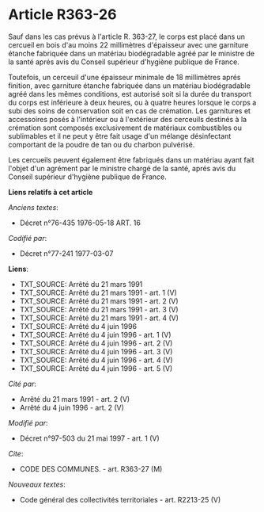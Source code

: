 # Article R363-26

Sauf dans les cas prévus à l'article R. 363-27, le corps est placé dans un cercueil en bois d'au moins 22 millimètres
d'épaisseur avec une garniture étanche fabriquée dans un matériau biodégradable agréé par le ministre de la santé aprés avis
du Conseil supérieur d'hygiène publique de France.

Toutefois, un cerceuil d'une épaisseur minimale de 18 millimètres aprés finition, avec garniture étanche fabriquée dans un
matériau biodégradable agréé dans les mêmes conditions, est autorisé soit si la durée du transport du corps est inférieure à
deux heures, ou à quatre heures lorsque le corps a subi des soins de conservation soit en cas de crémation. Les garnitures et
accessoires posés à l'intérieur ou à l'extérieur des cerceuils destinés à la crémation sont composés exclusivement de
matériaux combustibles ou sublimables et il ne peut y être fait usage d'un mélange désinfectant comportant de la poudre de
tan ou du charbon pulvérisé.

Les cercueils peuvent également être fabriqués dans un matériau ayant fait l'objet d'un agrément par le ministre chargé de la
santé, aprés avis du Conseil supérieur d'hygiène publique de France.

**Liens relatifs à cet article**

_Anciens textes_:

  - Décret n°76-435 1976-05-18 ART. 16

_Codifié par_:

  - Décret n°77-241 1977-03-07

**Liens**:

  - TXT_SOURCE: Arrêté du 21 mars 1991
  - TXT_SOURCE: Arrêté du 21 mars 1991 - art. 1 (V)
  - TXT_SOURCE: Arrêté du 21 mars 1991 - art. 2 (V)
  - TXT_SOURCE: Arrêté du 21 mars 1991 - art. 3 (V)
  - TXT_SOURCE: Arrêté du 21 mars 1991 - art. 4 (V)
  - TXT_SOURCE: Arrêté du 4 juin 1996
  - TXT_SOURCE: Arrêté du 4 juin 1996 - art. 1 (V)
  - TXT_SOURCE: Arrêté du 4 juin 1996 - art. 2 (V)
  - TXT_SOURCE: Arrêté du 4 juin 1996 - art. 3 (V)
  - TXT_SOURCE: Arrêté du 4 juin 1996 - art. 4 (V)
  - TXT_SOURCE: Arrêté du 4 juin 1996 - art. 5 (V)

_Cité par_:

  - Arrêté du 21 mars 1991 - art. 2 (V)
  - Arrêté du 4 juin 1996 - art. 2 (V)

_Modifié par_:

  - Décret n°97-503 du 21 mai 1997 - art. 1 (V)

_Cite_:

  - CODE DES COMMUNES. - art. R363-27 (M)

_Nouveaux textes_:

  - Code général des collectivités territoriales - art. R2213-25 (V)
